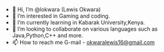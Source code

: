 - 👋 Hi, I’m @lokwara (Lewis Okwara)
- 👀 I’m interested in Gaming and coding.
- 🌱 I’m currently learning in Kabarak University,Kenya.
- 💞️ I’m looking to collaborate on various languages such as Java,Python,C++ and more.
- 📫 How to reach me G-mail - okwaralewis16@gmail.com

<!---
lokwara/lokwara is a ✨ special ✨ repository because its `README.md` (this file) appears on your GitHub profile.
You can click the Preview link to take a look at your changes.
--->
